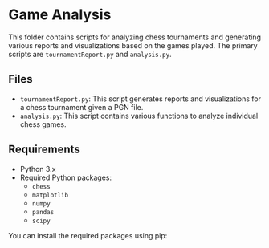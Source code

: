 # Game Analysis

This folder contains scripts for analyzing chess tournaments and generating various reports and visualizations based on the games played. The primary scripts are `tournamentReport.py` and `analysis.py`.

## Files

- `tournamentReport.py`: This script generates reports and visualizations for a chess tournament given a PGN file.
- `analysis.py`: This script contains various functions to analyze individual chess games.

## Requirements

- Python 3.x
- Required Python packages:
  - `chess`
  - `matplotlib`
  - `numpy`
  - `pandas`
  - `scipy`

You can install the required packages using pip:
